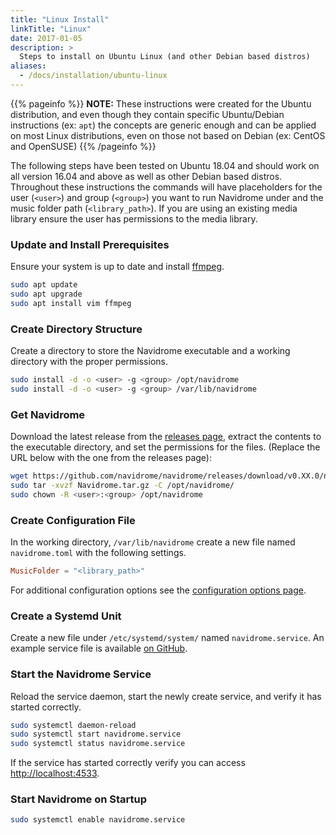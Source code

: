 ```yaml
---
title: "Linux Install"
linkTitle: "Linux"
date: 2017-01-05
description: >
  Steps to install on Ubuntu Linux (and other Debian based distros)
aliases:
  - /docs/installation/ubuntu-linux
---
```


{{% pageinfo %}}
**NOTE:** These instructions were created for the Ubuntu distribution, and even though they contain specific Ubuntu/Debian instructions (ex: `apt`) the concepts are generic enough and can be applied on most Linux distributions, even on those not based on Debian (ex: CentOS and OpenSUSE)
{{% /pageinfo %}}


The following steps have been tested on Ubuntu 18.04 and should work on all version 16.04 and above as well as other Debian based distros. Throughout these instructions the commands will have placeholders for the user (`<user>`) and group (`<group>`) you want to run Navidrome under and the music folder path (`<library_path>`). If you are using an existing media library ensure the user has permissions to the media library.

### Update and Install Prerequisites

Ensure your system is up to date and install [ffmpeg](https://ffmpeg.org/download.html).

```bash
sudo apt update
sudo apt upgrade
sudo apt install vim ffmpeg
```

### Create Directory Structure

Create a directory to store the Navidrome executable and a working directory with the proper permissions.

```bash
sudo install -d -o <user> -g <group> /opt/navidrome
sudo install -d -o <user> -g <group> /var/lib/navidrome
```

### Get Navidrome

Download the latest release from the [releases page](https://github.com/navidrome/navidrome/releases), extract the contents to the executable directory, and set the permissions for the files. (Replace the URL below with the one from the releases page):

```bash
wget https://github.com/navidrome/navidrome/releases/download/v0.XX.0/navidrome_0.XX.0_Linux_x86_64.tar.gz -O Navidrome.tar.gz
sudo tar -xvzf Navidrome.tar.gz -C /opt/navidrome/
sudo chown -R <user>:<group> /opt/navidrome
```

### Create Configuration File

In the working directory, `/var/lib/navidrome` create a new file named `navidrome.toml` with the following settings.

```toml
MusicFolder = "<library_path>"
```

For additional configuration options see the [configuration options page](https://www.navidrome.org/docs/usage/configuration-options/).

### Create a Systemd Unit

Create a new file under `/etc/systemd/system/` named `navidrome.service`.
An example service file is available [on GitHub](https://github.com/navidrome/navidrome/blob/master/contrib/navidrome.service).

### Start the Navidrome Service

Reload the service daemon, start the newly create service, and verify it has started correctly.

```bash
sudo systemctl daemon-reload
sudo systemctl start navidrome.service
sudo systemctl status navidrome.service
```

If the service has started correctly verify you can access [http://localhost:4533](http://localhost:4533).

### Start Navidrome on Startup

```bash
sudo systemctl enable navidrome.service
```
